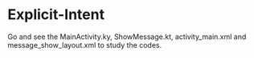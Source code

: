 # Explicit-Intent
Go and see the MainActivity.ky, ShowMessage.kt, activity_main.xml and message_show_layout.xml to study the codes.

